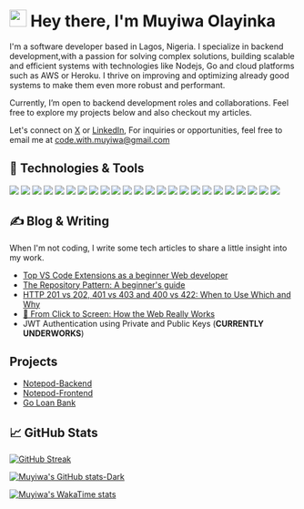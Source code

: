 <h1 align="left"><img src="https://raw.githubusercontent.com/MartinHeinz/MartinHeinz/master/wave.gif" width="30px" height="30px" /> Hey there, I'm Muyiwa Olayinka </h1>

I'm a software developer based in Lagos, Nigeria. I specialize in backend development,with a passion for solving complex solutions, building scalable and efficient systems with technologies like Nodejs, Go and cloud platforms such as AWS or Heroku. I thrive on improving and optimizing already good systems to make them even more robust and performant. 

Currently, I’m open to backend development roles and collaborations. Feel free to explore my projects below and also checkout my articles.

Let's connect on [X](https://x.com/muyiwa_dev) or [LinkedIn](www.linkedin.com/in/muyiwa-olayinka-52847929b), For inquiries or opportunities, feel free to email me at <code.with.muyiwa@gmail.com>

## 🔧 Technologies & Tools
![](https://img.shields.io/badge/OS-Linux-informational?style=flat&logo=linux&logoColor=white&color=1d1f21)
![](https://img.shields.io/badge/Editor-VScode-informational?style=flat&logo=visual%20studio%20code&logoColor=white&color=1d1f21)
![](https://img.shields.io/badge/Code-Typescript-informational?style=flat&logo=typescript&logoColor=white&color=1d1f21)
![](https://img.shields.io/badge/Code-JavaScript-informational?style=flat&logo=javascript&logoColor=white&color=1d1f21)
![](https://img.shields.io/badge/Code-Golang-informational?style=flat&logo=go&logoColor=white&color=1d1f21)
![](https://img.shields.io/badge/Code-React-informational?style=flat&logo=react&logoColor=white&color=1d1f21)
![](https://img.shields.io/badge/Code-Nodejs-informational?style=flat&logo=nodedotjs&logoColor=white&color=1d1f21)
![](https://img.shields.io/badge/Code-Nestjs-informational?style=flat&logo=nestjs&logoColor=white&color=1d1f21)
![](https://img.shields.io/badge/Shell-Bash-informational?style=flat&logo=gnu-bash&logoColor=white&color=1d1f21)
![](https://img.shields.io/badge/Tools-PostgreSQL-informational?style=flat&logo=postgresql&logoColor=white&color=1d1f21)
![](https://img.shields.io/badge/Tools-MYSQL-informational?style=flat&logo=mysql&logoColor=white&color=1d1f21)
![](https://img.shields.io/badge/Tools-MongoDB-informational?style=flat&logo=mongodb&logoColor=white&color=1d1f21)
![](https://img.shields.io/badge/Tools-Redis-informational?style=flat&logo=redis&logoColor=white&color=1d1f21)
![](https://img.shields.io/badge/Tools-Docker-informational?style=flat&logo=docker&logoColor=white&color=1d1f21)
![](https://img.shields.io/badge/Tools-Kubernetes-informational?style=flat&logo=kubernetes&logoColor=white&color=1d1f21)
![](https://img.shields.io/badge/Tools-Nginx-informational?style=flat&logo=nginx&logoColor=white&color=1d1f21)
![](https://img.shields.io/badge/Cloud-AWS-informational?style=flat&logo=amazonaws&logoColor=white&color=1d1f21)
![](https://img.shields.io/badge/Cloud-Heroku-informational?style=flat&logo=heroku&logoColor=white&color=1d1f21)
![](https://img.shields.io/badge/Tools-NeoVim-informational?style=flat&logo=neovim&logoColor=white&color=1d1f21)
![](https://img.shields.io/badge/Tools-Notion-informational?style=flat&logo=notion&logoColor=white&color=1d1f21)
![](https://img.shields.io/badge/Tools-Drizzle-informational?style=flat&logo=drizzle&logoColor=white&color=1d1f21)
![](https://img.shields.io/badge/Tools-Prisma-informational?style=flat&logo=prisma&logoColor=white&color=1d1f21)
![](https://img.shields.io/badge/Tools-Sequelize-informational?style=flat&logo=sequelize&logoColor=white&color=1d1f21)
![](https://img.shields.io/badge/Tools-Postman-informational?style=flat&logo=Postman&logoColor=white&color=1d1f21)

## &#x270d; Blog & Writing
When I'm not coding, I write some tech articles to share a little insight into my work.

- [Top VS Code Extensions as a beginner Web developer](https://medium.com/@muyiwa-dev/top-vs-code-extensions-as-a-beginner-web-developer-in-2023-269fe7e09abf)
- [The Repository Pattern: A beginner's guide](https://medium.com/@muyiwa-dev/the-repository-pattern-ff87cde360ce)
- [HTTP 201 vs 202, 401 vs 403 and 400 vs 422: When to Use Which and Why](https://muyiwa-dev.medium.com/http-201-vs-202-401-vs-403-and-400-vs-422-when-to-use-which-and-why-d0e0769d24ff)
- [📡 From Click to Screen: How the Web Really Works](https://medium.com/@muyiwa-dev/from-click-to-screen-how-the-web-really-works-82af605e8978)
- JWT Authentication using Private and Public Keys (__CURRENTLY UNDERWORKS__)

## Projects
- [Notepod-Backend](https://github.com/Ng1n3/notepod-backend)
- [Notepod-Frontend](https://github.com/Ng1n3/frontend-notepod.xyz)
- [Go Loan Bank](https://github.com/Ng1n3/go-loan-app)

## &#x1f4c8; GitHub Stats

[![GitHub Streak](https://streak-stats.demolab.com/?user=Ng1n3&theme=dark&ring=#fff)](https://git.io/streak-stats)

[![Muyiwa's GitHub stats-Dark](https://github-readme-stats.vercel.app/api?username=Ng1n3&show_icons=true&theme=dark#gh-dark-mode-only)](https://github.com/Ng1n3/github-readme-stats#gh-dark-mode-only)

[![Muyiwa's WakaTime stats](https://github-readme-stats.vercel.app/api/wakatime?username=ng1n3&layout=compact&theme=dark)](https://github.com/anuraghazra/github-readme-stats)

<!--
<a href="https://github.com/Ng1n3">
  <img align="center" src="https://github-readme-stats.vercel.app/api/top-langs/?username=Ng1n3&hide=java,html,css,scss,c,shell,text&title_color=ffffff&text_color=c9cacc&icon_color=2bbc8a&bg_color=1d1f21&langs_count=4&hide_progress=true" />
</a>
--->

<!---
![](https://img.shields.io/badge/Code-Make-informational?style=flat&logo=cmake&logoColor=white&color=1d1f21)
![](https://img.shields.io/badge/Tools-Red_Hat_OpenShift-informational?style=flat&logo=red-hat-open-shift&logoColor=white&color=1d1f21)
![](https://img.shields.io/badge/Tools-Obsidian-informational?style=flat&logo=Obsidian&logoColor=white&color=1d1f21)
![](https://img.shields.io/badge/Tools-Trello-informational?style=flat&logo=trello&logoColor=white&color=1d1f21)
![](https://img.shields.io/badge/Cloud-GCP-informational?style=flat&logo=google-cloud&logoColor=white&color=1d1f21)
![](https://img.shields.io/badge/Design-Illustrator-informational?style=flat&logo=adobe%20illustrator&logoColor=white&color=1d1f21)
![](https://img.shields.io/badge/Design-Behance-informational?style=flat&logo=behance&logoColor=white&color=1d1f21)
![](https://img.shields.io/badge/Design-Figma-informational?style=flat&logo=figma&logoColor=white&color=1d1f21)
--->

<!---
Ng1n3/Ng1n3 is a ✨ special ✨ repository because its `README.md` (this file) appears on your GitHub profile.
You can click the Preview link to take a look at your changes.
--->


<!---

<p>&nbsp;<img align="center" src="https://github-readme-stats.vercel.app/api?username=ng1n3&show_icons=true&locale=en" alt="ng1n3" /></p>

--->

<!---
<p><img align="center" src="https://github-readme-streak-stats.herokuapp.com/?user=ng1n3&#gh-dark-mode-only" alt="ng1n3" /></p>
--->

<!---
<h3 align="left">Languages and Tools:</h3>
<p align="left"> <a href="https://www.cprogramming.com/" target="_blank" rel="noreferrer"> <img src="https://raw.githubusercontent.com/devicons/devicon/master/icons/c/c-original.svg" alt="c" width="40" height="40"/> </a> <a href="https://www.w3schools.com/css/" target="_blank" rel="noreferrer"> <img src="https://raw.githubusercontent.com/devicons/devicon/master/icons/css3/css3-original-wordmark.svg" alt="css3" width="40" height="40"/> </a> <a href="https://www.figma.com/" target="_blank" rel="noreferrer"> <img src="https://www.vectorlogo.zone/logos/figma/figma-icon.svg" alt="figma" width="40" height="40"/> </a> <a href="https://www.w3.org/html/" target="_blank" rel="noreferrer"> <img src="https://raw.githubusercontent.com/devicons/devicon/master/icons/html5/html5-original-wordmark.svg" alt="html5" width="40" height="40"/> </a> <a href="https://www.adobe.com/in/products/illustrator.html" target="_blank" rel="noreferrer"> <img src="https://www.vectorlogo.zone/logos/adobe_illustrator/adobe_illustrator-icon.svg" alt="illustrator" width="40" height="40"/> </a> <a href="https://developer.mozilla.org/en-US/docs/Web/JavaScript" target="_blank" rel="noreferrer"> <img src="https://raw.githubusercontent.com/devicons/devicon/master/icons/javascript/javascript-original.svg" alt="javascript" width="40" height="40"/> </a> <a href="https://www.photoshop.com/en" target="_blank" rel="noreferrer"> <img src="https://raw.githubusercontent.com/devicons/devicon/master/icons/photoshop/photoshop-line.svg" alt="photoshop" width="40" height="40"/> </a> </p>
--->

<!---
- 🔭 I’m currently working on [Static drag and drop website]([https://ng1n3.github.io/Calculator/](https://ng1n3.github.io/Drag-and-Drop-with-Typescript/))

- 🌱 I’m currently learning **Kubernetes**

- 👯 I’m looking to collaborate on **Open source projects**

- 👨‍💻 All of my projects are available at [https://github.com/Ng1n3?tab=repositories](https://github.com/Ng1n3?tab=repositories)

- 📫 How to reach me **code.with.muyiwa@gmail.com**
--->

<!---
<h3 align="left">Connect with me:</h3>
<p align="left">
<a href="https://twitter.com/MuyiwaOlayinka1" target="blank"><img align="center" src="https://raw.githubusercontent.com/rahuldkjain/github-profile-readme-generator/master/src/images/icons/Social/twitter.svg" alt="nagato_code" height="30" width="40" /></a>
<a href="https://dribbble.com/lanre_uiux" target="blank"><img align="center" src="https://raw.githubusercontent.com/rahuldkjain/github-profile-readme-generator/master/src/images/icons/Social/dribbble.svg" alt="lanre_uiux" height="30" width="40" /></a>
<a href="https://www.behance.net/lanre_ui" target="blank"><img align="center" src="https://raw.githubusercontent.com/rahuldkjain/github-profile-readme-generator/master/src/images/icons/Social/behance.svg" alt="lanre_ui" height="30" width="40" /></a>
</p>
--->
